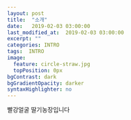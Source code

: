 ```yaml
---
layout: post
title:  "소개"
date:   2019-02-03 03:00:00
last_modified_at:  2019-02-03 03:00:00
excerpt: ""
categories: INTRO
tags:  INTRO
image:
  feature: circle-straw.jpg
  topPosition: 0px
bgContrast: dark
bgGradientOpacity: darker
syntaxHighlighter: no
---
```


<div class="img img--fullContainer img--14xLeading" style="background-image: url({{ site.baseurl_posts_img }}c.jpg);"></div>

빨강얼굴 딸기농장입니다
